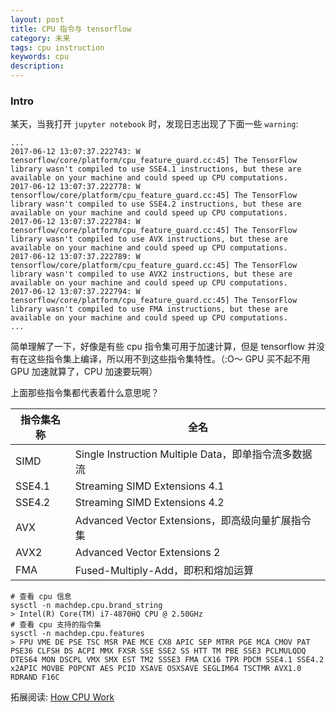 ```yaml
---
layout: post
title: CPU 指令与 tensorflow
category: 未来
tags: cpu instruction
keywords: cpu
description:
---
```


### Intro

某天，当我打开 `jupyter notebook` 时，发现日志出现了下面一些 `warning`:

```shell
...
2017-06-12 13:07:37.222743: W tensorflow/core/platform/cpu_feature_guard.cc:45] The TensorFlow library wasn't compiled to use SSE4.1 instructions, but these are available on your machine and could speed up CPU computations.
2017-06-12 13:07:37.222778: W tensorflow/core/platform/cpu_feature_guard.cc:45] The TensorFlow library wasn't compiled to use SSE4.2 instructions, but these are available on your machine and could speed up CPU computations.
2017-06-12 13:07:37.222784: W tensorflow/core/platform/cpu_feature_guard.cc:45] The TensorFlow library wasn't compiled to use AVX instructions, but these are available on your machine and could speed up CPU computations.
2017-06-12 13:07:37.222789: W tensorflow/core/platform/cpu_feature_guard.cc:45] The TensorFlow library wasn't compiled to use AVX2 instructions, but these are available on your machine and could speed up CPU computations.
2017-06-12 13:07:37.222794: W tensorflow/core/platform/cpu_feature_guard.cc:45] The TensorFlow library wasn't compiled to use FMA instructions, but these are available on your machine and could speed up CPU computations.
...
```

简单理解了一下，好像是有些 cpu 指令集可用于加速计算，但是 tensorflow 并没有在这些指令集上编译，所以用不到这些指令集特性。（:O～ GPU 买不起不用 GPU 加速就算了，CPU 加速要玩啊）

上面那些指令集都代表着什么意思呢？

指令集名称|全名
--------|----
SIMD|Single Instruction Multiple Data，即单指令流多数据流
SSE4.1|Streaming SIMD Extensions 4.1
SSE4.2|Streaming SIMD Extensions 4.2
AVX|Advanced Vector Extensions，即高级向量扩展指令集
AVX2|Advanced Vector Extensions 2
FMA|Fused-Multiply-Add，即积和熔加运算

```shell
# 查看 cpu 信息
sysctl -n machdep.cpu.brand_string
> Intel(R) Core(TM) i7-4870HQ CPU @ 2.50GHz
# 查看 cpu 支持的指令集
sysctl -n machdep.cpu.features
> FPU VME DE PSE TSC MSR PAE MCE CX8 APIC SEP MTRR PGE MCA CMOV PAT PSE36 CLFSH DS ACPI MMX FXSR SSE SSE2 SS HTT TM PBE SSE3 PCLMULQDQ DTES64 MON DSCPL VMX SMX EST TM2 SSSE3 FMA CX16 TPR PDCM SSE4.1 SSE4.2 x2APIC MOVBE POPCNT AES PCID XSAVE OSXSAVE SEGLIM64 TSCTMR AVX1.0 RDRAND F16C
```

拓展阅读: [How CPU Work](http://www.hardwaresecrets.com/how-a-cpu-works/)